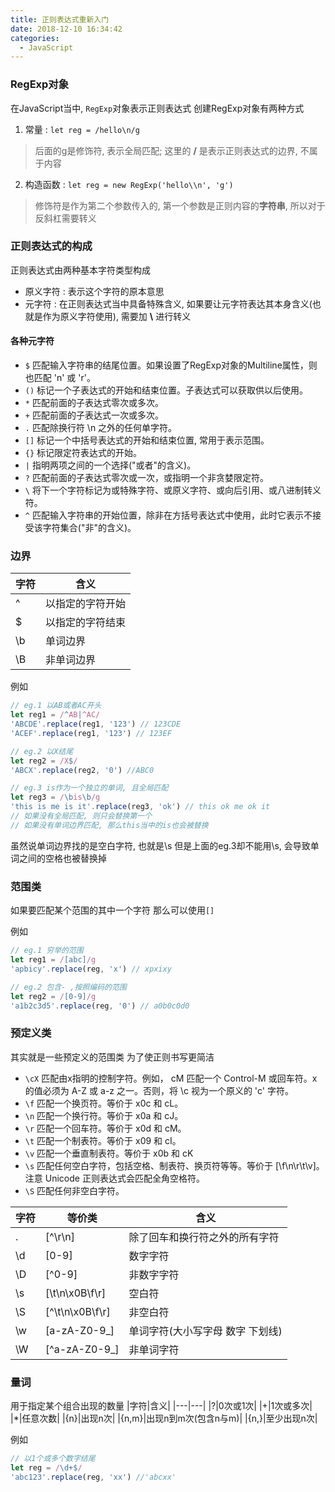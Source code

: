 ```yaml
---
title: 正则表达式重新入门
date: 2018-12-10 16:34:42
categories: 
  - JavaScript
---
```


### RegExp对象
在JavaScript当中, `RegExp`对象表示正则表达式
创建RegExp对象有两种方式
1. 常量 : `let reg = /hello\n/g`
> 后面的g是修饰符, 表示全局匹配; 这里的 **/** 是表示正则表达式的边界, 不属于内容
2. 构造函数 : `let reg = new RegExp('hello\\n', 'g')`
> 修饰符是作为第二个参数传入的, 第一个参数是正则内容的**字符串**, 所以对于反斜杠需要转义

<!-- more -->
### 正则表达式的构成
正则表达式由两种基本字符类型构成
+ 原义字符 : 表示这个字符的原本意思
+ 元字符 : 在正则表达式当中具备特殊含义, 如果要让元字符表达其本身含义(也就是作为原义字符使用), 需要加 **\\** 进行转义

#### 各种元字符
+ `$` 匹配输入字符串的结尾位置。如果设置了RegExp对象的Multiline属性，则也匹配 'n' 或 'r'。
+ `()` 标记一个子表达式的开始和结束位置。子表达式可以获取供以后使用。
+ `*` 匹配前面的子表达式零次或多次。
+ `+` 匹配前面的子表达式一次或多次。
+ `.` 匹配除换行符 \n 之外的任何单字符。
+ `[]` 标记一个中括号表达式的开始和结束位置, 常用于表示范围。
+ `{}` 标记限定符表达式的开始。
+ `|` 指明两项之间的一个选择("或者"的含义)。
+ `?` 匹配前面的子表达式零次或一次，或指明一个非贪婪限定符。
+ `\` 将下一个字符标记为或特殊字符、或原义字符、或向后引用、或八进制转义符。
+ `^` 匹配输入字符串的开始位置，除非在方括号表达式中使用，此时它表示不接受该字符集合("非"的含义)。


### 边界

|字符|含义|
|----|----|
|^|以指定的字符开始|
|$|以指定的字符结束|
|\b|单词边界|
|\B|非单词边界|

例如
```javascript
// eg.1 以AB或者AC开头
let reg1 = /^AB|^AC/
'ABCDE'.replace(reg1, '123') // 123CDE
'ACEF'.replace(reg1, '123') // 123EF

// eg.2 以X结尾
let reg2 = /X$/
'ABCX'.replace(reg2, '0') //ABC0

// eg.3 is作为一个独立的单词, 且全局匹配
let reg3 = /\bis\b/g
'this is me is it'.replace(reg3, 'ok') // this ok me ok it
// 如果没有全局匹配, 则只会替换第一个
// 如果没有单词边界匹配, 那么this当中的is也会被替换
```
虽然说单词边界找的是空白字符, 也就是\s
但是上面的eg.3却不能用\s, 会导致单词之间的空格也被替换掉

### 范围类
如果要匹配某个范围的其中一个字符
那么可以使用`[]`

例如
```javascript
// eg.1 穷举的范围
let reg1 = /[abc]/g
'apbicy'.replace(reg, 'x') // xpxixy

// eg.2 包含- ,按照编码的范围
let reg2 = /[0-9]/g
'a1b2c3d5'.replace(reg, '0') // a0b0c0d0
```

### 预定义类
其实就是一些预定义的范围类
为了使正则书写更简洁

+ `\cX` 匹配由x指明的控制字符。例如， cM 匹配一个 Control-M 或回车符。x 的值必须为 A-Z 或 a-z 之一。否则，将 \c 视为一个原义的 'c' 字符。
+ `\f` 匹配一个换页符。等价于 x0c 和 cL。
+ `\n` 匹配一个换行符。等价于 x0a 和 cJ。
+ `\r` 匹配一个回车符。等价于 x0d 和 cM。
+ `\t` 匹配一个制表符。等价于 x09 和 cI。
+ `\v` 匹配一个垂直制表符。等价于 x0b 和 cK
+ `\s` 匹配任何空白字符，包括空格、制表符、换页符等等。等价于 [\f\n\r\t\v]。注意 Unicode 正则表达式会匹配全角空格符。
+ `\S` 匹配任何非空白字符。

|字符|等价类|含义|
|---|-----|----|
|.|[^\r\n]|除了回车和换行符之外的所有字符|
|\d|[0-9]|数字字符|
|\D|[^0-9]|非数字字符|
|\s|[\t\n\x0B\f\r]|空白符|
|\S|[^\t\n\x0B\f\r]|非空白符|
|\w|[a-zA-Z0-9_]|单词字符(大小写字母 数字 下划线)|
|\W|[^a-zA-Z0-9_]|非单词字符|

### 量词
用于指定某个组合出现的数量
|字符|含义|
|---|---|
|?|0次或1次|
|+|1次或多次|
|*|任意次数|
|{n}|出现n次|
|{n,m}|出现n到m次(包含n与m)|
|{n,}|至少出现n次|

例如
```javascript
// 以1个或多个数字结尾
let reg = /\d+$/
'abc123'.replace(reg, 'xx') //'abcxx'
```

